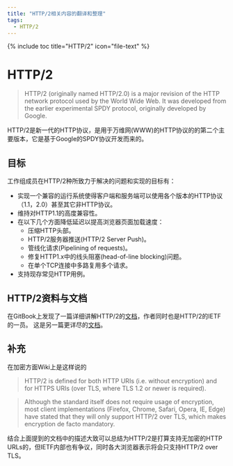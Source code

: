 ```yaml
---
title: "HTTP/2相关内容的翻译和整理"
tags: 
  - HTTP/2
---
```


{% include toc title="HTTP/2" icon="file-text" %}

# HTTP/2

> HTTP/2 (originally named HTTP/2.0) is a major revision of the HTTP network protocol used by the World Wide Web. It was developed from the earlier experimental SPDY protocol, originally developed by Google.

HTTP/2是新一代的HTTP协议，是用于万维网(WWW)的HTTP协议的的第二个主要版本，它是基于Google的SPDY协议开发而来的。

## 目标

工作组成员在HTTP/2种所致力于解决的问题和实现的目标有：

* 实现一个兼容的运行系统使得客户端和服务端可以使用各个版本的HTTP协议（1.1，2.0）甚至其它非HTTP协议。
* 维持对HTTP1.1的高度兼容性。
* 在以下几个方面降低延迟以提高浏览器页面加载速度：
  * 压缩HTTP头部。
  * HTTP/2服务器推送(HTTP/2 Server Push)。
  * 管线化请求(Pipelining of requests)。
  * 修复HTTP1.x中的线头阻塞(head-of-line blocking)问题。
  * 在单个TCP连接中多路复用多个请求。
* 支持现存常见HTTP用例。

## HTTP/2资料与文档

在GitBook上发现了一篇详细讲解HTTP/2的<a href="http://http2-explained.haxx.se/content/zh/">文档</a>，作者同时也是HTTP/2的IETF的一员。
这是另一篇更详尽的<a href="http://httpwg.org/specs/rfc7540.html#Overview">文档</a>。

## 补充
在加密方面Wiki上是这样说的

> HTTP/2 is defined for both HTTP URIs (i.e. without encryption) and for HTTPS URIs (over TLS, where TLS 1.2 or newer is required).

> Although the standard itself does not require usage of encryption, most client implementations (Firefox, Chrome, Safari, Opera, IE, Edge) have stated that they will only support HTTP/2 over TLS, which makes encryption de facto mandatory.

结合上面提到的文档中的描述大致可以总结为HTTP/2是打算支持无加密的HTTP URLs的，但IETF内部也有争议，同时各大浏览器表示将会只支持HTTP/2 over TLS。

